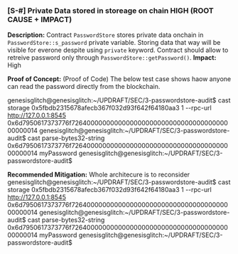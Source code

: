 ### [S-#] Private Data stored in storeage on chain HIGH (ROOT CAUSE + IMPACT)

**Description:** 
Contract `PasswordStore` stores private data onchain in `PasswordStore::s_password` private variable. Storing data that way will be visible for everone despite using `private` keyword. Contract should allow to retreive password only through `PasswordStore::getPassword()`.
**Impact:** 
High

**Proof of Concept:** (Proof of Code)
The below test case shows haow anyone can read the password directly from the blockchain. 

genesisglitch@genesisglitch:~/UPDRAFT/SEC/3-passwordstore-audit$ cast storage 0x5fbdb2315678afecb367f032d93f642f64180aa3 1 --rpc-url http://127.0.0.1:8545
0x6d7950617373776f726400000000000000000000000000000000000000000014
genesisglitch@genesisglitch:~/UPDRAFT/SEC/3-passwordstore-audit$ cast parse-bytes32-string 0x6d7950617373776f726400000000000000000000000000000000000000000014
myPassword
genesisglitch@genesisglitch:~/UPDRAFT/SEC/3-passwordstore-audit$ 

**Recommended Mitigation:** 
Whole architecure is to reconsider
genesisglitch@genesisglitch:~/UPDRAFT/SEC/3-passwordstore-audit$ cast storage 0x5fbdb2315678afecb367f032d93f642f64180aa3 1 --rpc-url http://127.0.0.1:8545
0x6d7950617373776f726400000000000000000000000000000000000000000014
genesisglitch@genesisglitch:~/UPDRAFT/SEC/3-passwordstore-audit$ cast parse-bytes32-string 0x6d7950617373776f726400000000000000000000000000000000000000000014
myPassword
genesisglitch@genesisglitch:~/UPDRAFT/SEC/3-passwordstore-audit$ 
